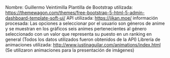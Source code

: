 Nombre: Guillermo Veintimilla
Plantilla de Bootstrap utilizada: https://themewagon.com/themes/free-bootstrap-5-html-5-admin-dashboard-template-soft-ui/
API utilizada: https://jikan.moe/
información procesada: Las opciones a seleccionar por el usuario son géneros de anime y se muestran en los gráficos seis animes pertenecientes al género seleccionado con un valor que representa su puesto en un ranking en general (Todos los datos utilizados fueron obtenidos de la API)
Librería de animaciones utilizada: http://www.justinaguilar.com/animations/index.html (Se utilizaron animaciones para la presentación de imágenes)
